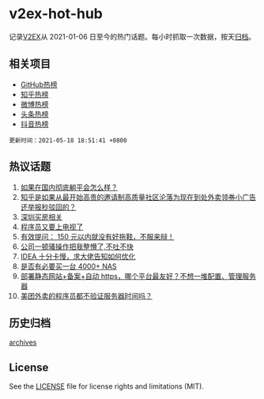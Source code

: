 # v2ex-hot-hub

 记录[V2EX](https://www.v2ex.com/)从 2021-01-06 日至今的热门话题。每小时抓取一次数据，按天[归档](archives)。
 
 ## 相关项目

- [GitHub热榜](https://github.com/lonnyzhang423/github-hot-hub)
- [知乎热榜](https://github.com/lonnyzhang423/zhihu-hot-hub)
- [微博热榜](https://github.com/lonnyzhang423/weibo-hot-hub)
- [头条热榜](https://github.com/lonnyzhang423/toutiao-hot-hub)
- [抖音热榜](https://github.com/lonnyzhang423/douyin-hot-hub)


 `更新时间：2021-05-18 18:51:41 +0800`

## 热议话题

1. [如果在国内彻底躺平会怎么样？](https://www.v2ex.com/t/777510)
1. [知乎是如果从最开始高贵的邀请制高质量社区沦落为现在到处外卖领券小广告还举报秒驳回的？](https://www.v2ex.com/t/777543)
1. [深圳买房相关](https://www.v2ex.com/t/777673)
1. [程序员又要上电视了](https://www.v2ex.com/t/777581)
1. [有效提问： 150 元以内就没有好拖鞋，不服来辩！](https://www.v2ex.com/t/777689)
1. [公司一顿骚操作把我整懵了,不吐不快](https://www.v2ex.com/t/777528)
1. [IDEA 十分卡慢，求大佬告知如何优化](https://www.v2ex.com/t/777670)
1. [是否有必要买一台 4000+ NAS](https://www.v2ex.com/t/777677)
1. [部署静态网站+备案+自动 https，哪个平台最友好？不想一堆配置、管理服务器](https://www.v2ex.com/t/777564)
1. [美团外卖的程序员都不验证服务器时间吗？](https://www.v2ex.com/t/777611)

## 历史归档

[archives](archives)

## License

See the [LICENSE](LICENSE) file for license rights and limitations (MIT).
